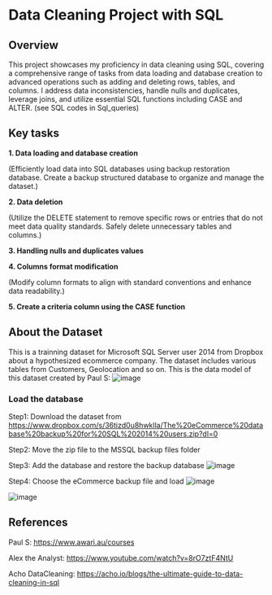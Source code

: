 # Data Cleaning Project with SQL

## Overview

This project showcases my proficiency in data cleaning using SQL, covering a comprehensive range of tasks from data loading and database creation to advanced operations such as adding and deleting rows, tables, and columns. I address data inconsistencies, handle nulls and duplicates, leverage joins, and utilize essential SQL functions including CASE and ALTER. (see SQL codes in Sql_queries)

## Key tasks 
**1. Data loading and database creation**
   
   (Efficiently load data into SQL databases using backup restoration database.
    Create a backup structured database to organize and manage the dataset.)
    
**2. Data deletion**

   (Utilize the DELETE statement to remove specific rows or entries that do not meet data quality standards.
    Safely delete unnecessary tables and columns.)

**3. Handling nulls and duplicates values**

**4. Columns format modification**

   (Modify column formats to align with standard conventions and enhance data readability.)

**5. Create a criteria column using the CASE function**

## About the Dataset 
This is a trainning dataset for Microsoft SQL Server user 2014 from Dropbox about a hypothesized ecommerce company. The dataset includes various tables from Customers, Geolocation and so on. This is the data model of this dataset created by Paul S:
![image](https://github.com/KietHTuan/Data-Cleaning-With-SQL/assets/144747702/31858c54-e2ed-4a47-86a1-6f93e7fb6347)


### Load the database 
Step1: Download the dataset from  https://www.dropbox.com/s/36tizd0u8hwklla/The%20eCommerce%20database%20backup%20for%20SQL%202014%20users.zip?dl=0

Step2: Move the zip file to the MSSQL backup files folder 


Step3: Add the database and restore the backup database 
![image](https://github.com/KietHTuan/Data-Cleaning-With-SQL/assets/144747702/469eee6e-dfa9-4793-80c8-66dce6a2852f)





Step4: Choose the eCommerce backup file and load
![image](https://github.com/KietHTuan/Data-Cleaning-With-SQL/assets/144747702/0be3dac0-2729-4609-8aee-8c587c750e71)

![image](https://github.com/KietHTuan/Data-Cleaning-With-SQL/assets/144747702/da7cde93-5953-4fa5-9b48-8b7da944a1c3)



## References 
Paul S: https://www.awari.au/courses

Alex the Analyst: https://www.youtube.com/watch?v=8rO7ztF4NtU

Acho DataCleaning: https://acho.io/blogs/the-ultimate-guide-to-data-cleaning-in-sql




